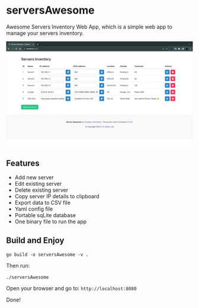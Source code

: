 # serversAwesome

Awesome Servers Inventory Web App, which is a simple web app to manage your servers inventory.

![serversAwesome](./docs/serversAwesome-Inventory-List.jpg)

## Features
- Add new server
- Edit existing server
- Delete existing server
- Copy server IP details to clipboard
- Export data to CSV file
- Yaml config file
- Portable sqLite database
- One binary file to run the app

## Build and Enjoy

```shell
go build -o serversAwesome -v .
```
Then run:
```shell
./serversAwesome
```
Open your browser and go to: `http://localhost:8080`

Done!
